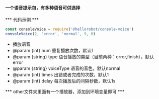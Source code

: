 #### 一个语音提示包，有多种语音可供选择
*** 代码示例 ***
```javascript
const consoleVoice = require('@hellorobot/console-voice')
consoleVoice(2, 'error', 'normal', 9, 0)
```
 * 播放语音
 * @param {int} num 重复播放次数，默认1
 * @param {string} type 语音播放的类型（目前两种：error,finish），默认error
 * @param {string} voiceType 语音的音色，默认normal
 * @param {int} times 出错或者完成的次数，默认1
 * @param {int} delay 每次播放后的间隔秒数，默认1s

*** other文件夹里面有一个播放器，添加到环境变量即可 ***
